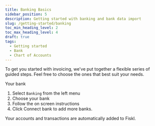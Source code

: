 ```yaml
---
title: Banking Basics
sidebar_position: 5
description: Getting started with banking and bank data import
slug: /getting-started/banking
toc_min_heading_level: 2
toc_max_heading_level: 4
draft: true
tags:
  - Getting started
  - Bank
  - Chart of Accounts
---
```

To get you started with invoicing, we've put together a flexible series of guided steps. Feel free to choose the ones that best suit your needs.

Your bank

  1. Select `Banking` from the left menu
  2. Choose your bank
  3. Follow the on screen instructions
  4. Click Connect bank to add more banks.

Your accounts and transactions are automatically added to Fiskl.
